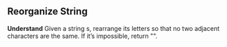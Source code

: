 ## Reorganize String
**Understand**
Given a string s, rearrange its letters so that no two adjacent characters are the same. If it’s impossible, return "".